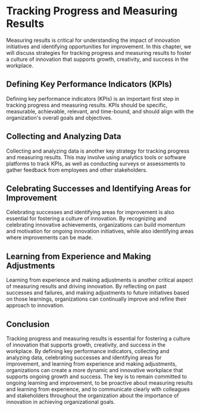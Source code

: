 Tracking Progress and Measuring Results
===================================================================================================

Measuring results is critical for understanding the impact of innovation initiatives and identifying opportunities for improvement. In this chapter, we will discuss strategies for tracking progress and measuring results to foster a culture of innovation that supports growth, creativity, and success in the workplace.

Defining Key Performance Indicators (KPIs)
------------------------------------------

Defining key performance indicators (KPIs) is an important first step in tracking progress and measuring results. KPIs should be specific, measurable, achievable, relevant, and time-bound, and should align with the organization's overall goals and objectives.

Collecting and Analyzing Data
-----------------------------

Collecting and analyzing data is another key strategy for tracking progress and measuring results. This may involve using analytics tools or software platforms to track KPIs, as well as conducting surveys or assessments to gather feedback from employees and other stakeholders.

Celebrating Successes and Identifying Areas for Improvement
-----------------------------------------------------------

Celebrating successes and identifying areas for improvement is also essential for fostering a culture of innovation. By recognizing and celebrating innovative achievements, organizations can build momentum and motivation for ongoing innovation initiatives, while also identifying areas where improvements can be made.

Learning from Experience and Making Adjustments
-----------------------------------------------

Learning from experience and making adjustments is another critical aspect of measuring results and driving innovation. By reflecting on past successes and failures, and making adjustments to future initiatives based on those learnings, organizations can continually improve and refine their approach to innovation.

Conclusion
----------

Tracking progress and measuring results is essential for fostering a culture of innovation that supports growth, creativity, and success in the workplace. By defining key performance indicators, collecting and analyzing data, celebrating successes and identifying areas for improvement, and learning from experience and making adjustments, organizations can create a more dynamic and innovative workplace that supports ongoing growth and success. The key is to remain committed to ongoing learning and improvement, to be proactive about measuring results and learning from experience, and to communicate clearly with colleagues and stakeholders throughout the organization about the importance of innovation in achieving organizational goals.
